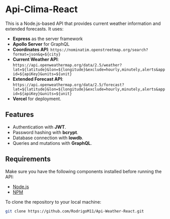 # Api-Clima-React

This is a Node.js-based API that provides current weather information and extended forecasts. It uses:

- **Express** as the server framework
- **Apollo Server** for GraphQL
- **Coordinates API**: `https://nominatim.openstreetmap.org/search?format=json&q=${city}`
- **Current Weather API**: `https://api.openweathermap.org/data/2.5/weather?lat=${latitude}&lon=${longitude}&exclude=hourly,minutely,alerts&appid=${apiKey}&units=${unit}`
- **Extended Forecast API**: `https://api.openweathermap.org/data/2.5/forecast?lat=${latitude}&lon=${longitude}&exclude=hourly,minutely,alerts&appid=${apiKey}&units=${unit}`
- **Vercel** for deployment.

## Features

- Authentication with **JWT**.
- Password hashing with **bcrypt**.
- Database connection with **lowdb**.
- Queries and mutations with **GraphQL**.

## Requirements

Make sure you have the following components installed before running the API:

- [Node.js](https://nodejs.org/)
- [NPM](https://www.npmjs.com/)

To clone the repository to your local machine:

```bash
git clone https://github.com/RodrigoM11/Api-Weather-React.git
